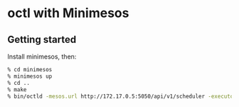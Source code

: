 # octl with Minimesos

## Getting started
Install minimesos, then:
```bash
% cd minimesos
% minimesos up
% cd ..
% make
% bin/octld -mesos.url http://172.17.0.5:5050/api/v1/scheduler -executor.binary bin/octl-executor -verbose
```